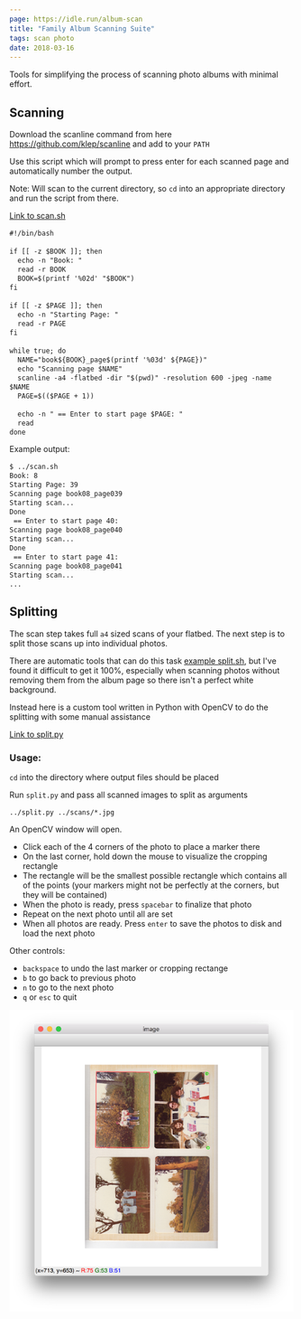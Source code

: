 ```yaml
---
page: https://idle.run/album-scan
title: "Family Album Scanning Suite"
tags: scan photo
date: 2018-03-16
---
```


Tools for simplifying the process of scanning photo albums with minimal effort.

## Scanning

Download the scanline command from here https://github.com/klep/scanline and
add to your `PATH`

Use this script which will prompt to press enter for each scanned page and 
automatically number the output.

Note: Will scan to the current directory, so `cd` into an appropriate directory
and run the script from there.

[Link to scan.sh](scan.sh)

```
#!/bin/bash

if [[ -z $BOOK ]]; then
  echo -n "Book: "
  read -r BOOK
  BOOK=$(printf '%02d' "$BOOK")
fi

if [[ -z $PAGE ]]; then
  echo -n "Starting Page: "
  read -r PAGE
fi

while true; do
  NAME="book${BOOK}_page$(printf '%03d' ${PAGE})"
  echo "Scanning page $NAME"
  scanline -a4 -flatbed -dir "$(pwd)" -resolution 600 -jpeg -name $NAME
  PAGE=$(($PAGE + 1))

  echo -n " == Enter to start page $PAGE: "
  read
done
```

Example output:

```
$ ../scan.sh
Book: 8
Starting Page: 39
Scanning page book08_page039
Starting scan...
Done
 == Enter to start page 40:
Scanning page book08_page040
Starting scan...
Done
 == Enter to start page 41:
Scanning page book08_page041
Starting scan...
...
```

## Splitting

The scan step takes full `a4` sized scans of your flatbed. The next step is to split those scans up into individual photos.

There are automatic tools that can do this task [example split.sh](split.sh), but I've found it difficult to get it 100%, especially when scanning photos without removing them from the album page so there isn't a perfect white background.

Instead here is a custom tool written in Python with OpenCV to do the splitting
with some manual assistance

[Link to split.py](split.py)

### Usage:

`cd` into the directory where output files should be placed

Run `split.py` and pass all scanned images to split as arguments

```
../split.py ../scans/*.jpg
```

An OpenCV window will open.

- Click each of the 4 corners of the photo to place a marker there
- On the last corner, hold down the mouse to visualize the cropping rectangle
- The rectangle will be the smallest possible rectangle which contains all of the points (your markers might not be perfectly at the corners, but they will be contained)
- When the photo is ready, press `spacebar` to finalize that photo
- Repeat on the next photo until all are set
- When all photos are ready. Press `enter` to save the photos to disk and load the next photo

Other controls:

- `backspace` to undo the last marker or cropping rectange
- `b` to go back to previous photo
- `n` to go to the next photo
- `q` or `esc` to quit

![](split.png)